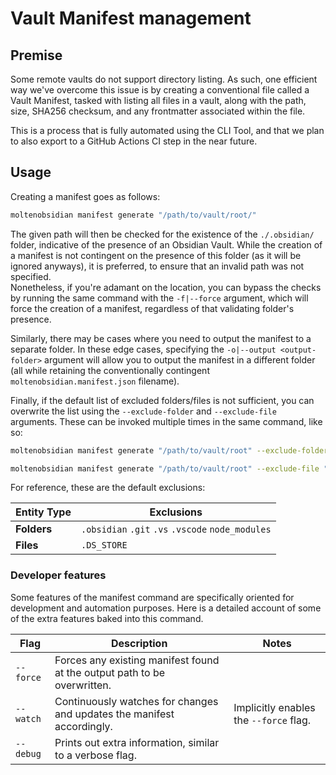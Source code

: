 # Vault Manifest management

## Premise
Some remote vaults do not support directory listing. As such, one efficient way we've overcome this issue is by creating a conventional file called a Vault Manifest, tasked with listing all files in a vault, along with the path, size, SHA256 checksum, and any frontmatter associated within the file.

This is a process that is fully automated using the CLI Tool, and that we plan to also export to a GitHub Actions CI step in the near future.

## Usage
Creating a manifest goes as follows:
```sh  
moltenobsidian manifest generate "/path/to/vault/root/"
```  

The given path will then be checked for the existence of the `./.obsidian/` folder, indicative of the presence of an Obsidian Vault. While the creation of a manifest is not contingent on the presence of this folder (as it will be ignored anyways), it is preferred, to ensure that an invalid path was not specified.  
Nonetheless, if you're adamant on the location, you can bypass the checks by running the same command with the `-f|--force` argument, which will force the creation of a manifest, regardless of that validating folder's presence.

Similarly, there may be cases where you need to output the manifest to a separate folder. In these edge cases, specifying the `-o|--output <output-folder>` argument will allow you to output the manifest in a different folder (all while retaining the conventionally contingent `moltenobsidian.manifest.json` filename).

Finally, if the default list of excluded folders/files is not sufficient, you can overwrite the list using the `--exclude-folder` and `--exclude-file` arguments. These can be invoked multiple times in the same command, like so:
```sh  
moltenobsidian manifest generate "/path/to/vault/root" --exclude-folder ".obsidian" --exclude-folder ".git" --exclude-folder ".github"
```  
```sh  
moltenobsidian manifest generate "/path/to/vault/root" --exclude-file "my/secret/document.md" --exclude-file "secrets.json"
```  

For reference, these are the default exclusions:

| **Entity Type** | **Exclusions**                                    |
| --------------- | ------------------------------------------------- |
| **Folders**     | `.obsidian` `.git` `.vs` `.vscode` `node_modules` |
| **Files**       | `.DS_STORE`                                       |

### Developer features
Some features of the manifest command are specifically oriented for development and automation purposes. 
Here is a detailed account of some of the extra features baked into this command.

| Flag      | Description                                                              | Notes                                  |
| --------- | ------------------------------------------------------------------------ | -------------------------------------- |
| `--force` | Forces any existing manifest found at the output path to be overwritten. |                                        |
| `--watch` | Continuously watches for changes and updates the manifest accordingly.   | Implicitly enables the `--force` flag. |
| `--debug` | Prints out extra information, similar to a verbose flag.                 |                                        |
